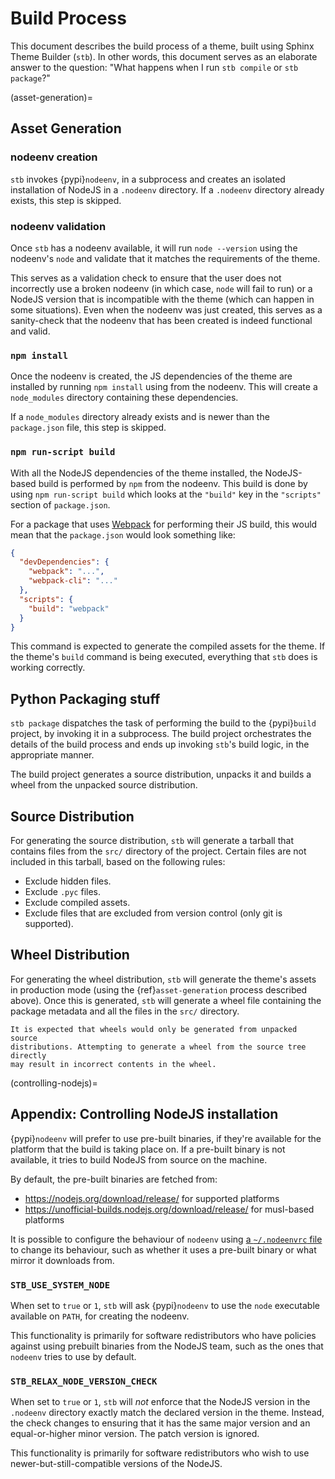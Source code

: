 # Build Process

This document describes the build process of a theme, built using Sphinx Theme
Builder (`stb`). In other words, this document serves as an elaborate answer to
the question: "What happens when I run `stb compile` or `stb package`?"

(asset-generation)=

## Asset Generation

### nodeenv creation

`stb` invokes {pypi}`nodeenv`, in a subprocess and creates an isolated
installation of NodeJS in a `.nodeenv` directory. If a `.nodeenv` directory
already exists, this step is skipped.

### nodeenv validation

Once `stb` has a nodeenv available, it will run `node --version` using the
nodeenv's `node` and validate that it matches the requirements of the theme.

This serves as a validation check to ensure that the user does not incorrectly
use a broken nodeenv (in which case, `node` will fail to run) or a NodeJS
version that is incompatible with the theme (which can happen in some
situations). Even when the nodeenv was just created, this serves as a
sanity-check that the nodeenv that has been created is indeed functional and
valid.

### `npm install`

Once the nodeenv is created, the JS dependencies of the theme are installed by
running `npm install` using from the nodeenv. This will create a `node_modules`
directory containing these dependencies.

If a `node_modules` directory already exists and is newer than the
`package.json` file, this step is skipped.

### `npm run-script build`

With all the NodeJS dependencies of the theme installed, the NodeJS-based build
is performed by `npm` from the nodeenv. This build is done by using
`npm run-script build` which looks at the `"build"` key in the `"scripts"`
section of `package.json`.

For a package that uses [Webpack] for performing their JS build, this would mean
that the `package.json` would look something like:

```json
{
  "devDependencies": {
    "webpack": "...",
    "webpack-cli": "..."
  },
  "scripts": {
    "build": "webpack"
  }
}
```

This command is expected to generate the compiled assets for the theme. If the
theme's `build` command is being executed, everything that `stb` does is working
correctly.

[webpack]: https://webpack.js.org/

## Python Packaging stuff

`stb package` dispatches the task of performing the build to the {pypi}`build`
project, by invoking it in a subprocess. The build project orchestrates the
details of the build process and ends up invoking `stb`'s build logic, in the
appropriate manner.

The build project generates a source distribution, unpacks it and builds a wheel
from the unpacked source distribution.

## Source Distribution

For generating the source distribution, `stb` will generate a tarball that
contains files from the `src/` directory of the project. Certain files are not
included in this tarball, based on the following rules:

- Exclude hidden files.
- Exclude `.pyc` files.
- Exclude compiled assets.
- Exclude files that are excluded from version control (only git is supported).

## Wheel Distribution

For generating the wheel distribution, `stb` will generate the theme's assets in
production mode (using the {ref}`asset-generation` process described above).
Once this is generated, `stb` will generate a wheel file containing the package
metadata and all the files in the `src/` directory.

```{caution}
It is expected that wheels would only be generated from unpacked source
distributions. Attempting to generate a wheel from the source tree directly
may result in incorrect contents in the wheel.
```

(controlling-nodejs)=

## Appendix: Controlling NodeJS installation

{pypi}`nodeenv` will prefer to use pre-built binaries, if they're available for
the platform that the build is taking place on. If a pre-built binary is not
available, it tries to build NodeJS from source on the machine.

By default, the pre-built binaries are fetched from:

- <https://nodejs.org/download/release/> for supported platforms
- <https://unofficial-builds.nodejs.org/download/release/> for musl-based
  platforms

It is possible to configure the behaviour of `nodeenv` using [a `~/.nodeenvrc`
file][nodeenv-configuration] to change its behaviour, such as whether it uses a
pre-built binary or what mirror it downloads from.

[nodeenv-configuration]: https://github.com/ekalinin/nodeenv#configuration

### `STB_USE_SYSTEM_NODE`

When set to `true` or `1`, `stb` will ask {pypi}`nodeenv` to use the `node`
executable available on `PATH`, for creating the nodeenv.

This functionality is primarily for software redistributors who have policies
against using prebuilt binaries from the NodeJS team, such as the ones that
`nodeenv` tries to use by default.

### `STB_RELAX_NODE_VERSION_CHECK`

When set to `true` or `1`, `stb` will _not_ enforce that the NodeJS version in
the `.nodeenv` directory exactly match the declared version in the theme.
Instead, the check changes to ensuring that it has the same major version and an
equal-or-higher minor version. The patch version is ignored.

This functionality is primarily for software redistributors who wish to use
newer-but-still-compatible versions of the NodeJS.
